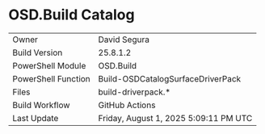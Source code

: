 ﻿# OSD.Build Catalog

| | |
|-|-|
| Owner | David Segura |
| Build Version | 25.8.1.2 |
| PowerShell Module | OSD.Build |
| PowerShell Function | Build-OSDCatalogSurfaceDriverPack |
| Files | build-driverpack.* |
| Build Workflow | GitHub Actions |
| Last Update | Friday, August 1, 2025 5:09:11 PM UTC |
